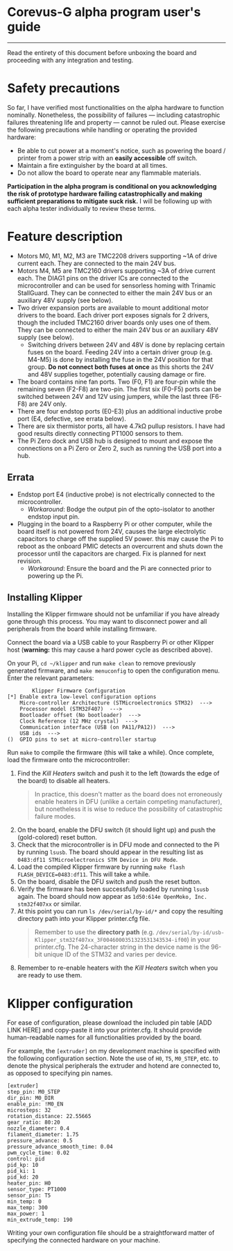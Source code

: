 # Corevus-G alpha program user's guide
---
Read the entirety of this document before unboxing the board and proceeding with any integration and testing.

# Safety precautions
So far, I have verified most functionalities on the alpha hardware to function nominally. Nonetheless, the possibility of failures — including catastrophic failures threatening life and property — cannot be ruled out. Please exercise the following precautions while handling or operating the provided hardware:
* Be able to cut power at a moment's notice, such as powering the board / printer from a power strip with an **easily accessible** off switch.
* Maintain a fire extinguisher by the board at all times.
* Do not allow the board to operate near any flammable materials.

**Participation in the alpha program is conditional on you acknowledging the risk of prototype hardware failing catastrophically and making sufficient preparations to mitigate suck risk.** I will be following up with each alpha tester individually to review these terms.

# Feature description

- Motors M0, M1, M2, M3 are TMC2208 drivers supporting ~1A of drive current each. They are connected to the main 24V bus.
- Motors M4, M5 are TMC2160 drivers supporting ~3A of drive current each. The DIAG1 pins on the driver ICs are connected to the microcontroller and can be used for sensorless homing with Trinamic StallGuard. They can be connected to either the main 24V bus or an auxiliary 48V supply (see below).
- Two driver expansion ports are available to mount additional motor drivers to the board. Each driver port exposes signals for 2 drivers, though the included TMC2160 driver boards only uses one of them. They can be connected to either the main 24V bus or an auxiliary 48V supply (see below).
    - Switching drivers between 24V and 48V is done by replacing certain fuses on the board. Feeding 24V into a certain driver group (e.g. M4-M5) is done by installing the fuse in the 24V position for that group. **Do not connect both fuses at once** as this shorts the 24V and 48V supplies together, potentially causing damage or fire.
- The board contains nine fan ports. Two (F0, F1) are four-pin while the remaining seven (F2-F8) are two-pin. The first six (F0-F5) ports can be switched between 24V and 12V using jumpers, while the last three (F6-F8) are 24V only.
- There are four endstop ports (E0-E3) plus an additional inductive probe port (E4, defective, see errata below).
- There are six thermistor ports, all have 4.7kΩ pullup resistors. I have had good results directly connecting PT1000 sensors to them.
- The Pi Zero dock and USB hub is designed to mount and expose the connections on a Pi Zero or Zero 2, such as running the USB port into a hub. 

## Errata
- Endstop port E4 (inductive probe) is not electrically connected to the microcontroller.
    - _Workaround_: Bodge the output pin of the opto-isolator to another endstop input pin.
- Plugging in the board to a Raspberry Pi or other computer, while the board itself is not powered from 24V, causes the large electrolytic capacitors to charge off the supplied 5V power. this may cause the Pi to reboot as the onboard PMIC detects an overcurrent and shuts down the processor until the capacitors are charged. Fix is planned for next revision.
    - _Workaround_: Ensure the board and the Pi are connected prior to powering up the Pi.  
## Installing Klipper

Installing the Klipper firmware should not be unfamiliar if you have already gone through this process. You may want to disconnect power and all peripherals from the board while installing firmware.

Connect the board via a USB cable to your Raspberry Pi or other Klipper host (**warning:** this may cause a hard power cycle as described above).

On your Pi, `cd ~/klipper` and run `make clean` to remove previously generated firmware, and `make menuconfig` to open the configuration menu. Enter the relevant parameters:
```
        Klipper Firmware Configuration
[*] Enable extra low-level configuration options
    Micro-controller Architecture (STMicroelectronics STM32)  --->
    Processor model (STM32F407)  --->
    Bootloader offset (No bootloader)  --->
    Clock Reference (12 MHz crystal)  --->
    Communication interface (USB (on PA11/PA12))  --->
    USB ids  --->
()  GPIO pins to set at micro-controller startup
```
Run `make` to compile the firmware (this will take a while). Once complete, load the firmware onto the microcontroller:
1. Find the _Kill Heaters_ switch and push it to the left (towards the edge of the board) to disable all heaters. 
    >In practice, this doesn't matter as the board does not erroneously enable heaters in DFU (unlike a certain competing manufacturer), but nonetheless it is wise to reduce the possibility of catastrophic failure modes.
2. On the board, enable the DFU switch (it should light up) and push the (gold-colored) reset button.
3. Check that the microcontroller is in DFU mode and connected to the Pi by running `lsusb`. The board should appear in the resulting list as `0483:df11 STMicroelectronics STM Device in DFU Mode`.
4. Load the compiled Klipper firmware by running `make flash FLASH_DEVICE=0483:df11`. This will take a while.
5. On the board, disable the DFU switch and push the reset button.
6. Verify the firmware has been successfully loaded by running `lsusb` again. The board should now appear as `1d50:614e OpenMoko, Inc. stm32f407xx` or similar.
7. At this point you can run `ls /dev/serial/by-id/*` and copy the resulting directory path into your Klipper printer.cfg file.
    > Remember to use the **directory path** (e.g. `/dev/serial/by-id/usb-Klipper_stm32f407xx_3F0046000351323531343534-if00`) in your printer.cfg. The 24-character string in the device name is the 96-bit unique ID of the STM32 and varies per device.
8. Remember to re-enable heaters with the _Kill Heaters_ switch when you are ready to use them.

# Klipper configuration
For ease of configuration, please download the included pin table [ADD LINK HERE] and copy-paste it into your printer.cfg. It should provide human-readable names for all functionalities provided by the board.

For example, the `[extruder]` on my development machine is specified with the following configuration section. Note the use of `H0`, `T5`, `M0_STEP`, etc. to denote the physical peripherals the extruder and hotend are connected to, as opposed to specifying pin names. 
```
[extruder]
step_pin: M0_STEP
dir_pin: M0_DIR
enable_pin: !M0_EN
microsteps: 32
rotation_distance: 22.55665 
gear_ratio: 80:20
nozzle_diameter: 0.4
filament_diameter: 1.75
pressure_advance: 0.5
pressure_advance_smooth_time: 0.04
pwm_cycle_time: 0.02
control: pid
pid_kp: 10
pid_ki: 1
pid_kd: 20
heater_pin: H0
sensor_type: PT1000
sensor_pin: T5
min_temp: 0
max_temp: 300
max_power: 1
min_extrude_temp: 190
```
Writing your own configuration file should be a straightforward matter of specifying the connected hardware on your machine.
